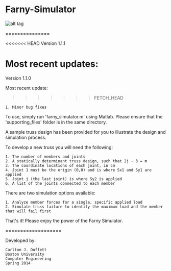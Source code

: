 Farny-Simulator
===============

![alt tag](http://www.bu.edu/me/files/2010/09/Farny-2010.png)

===============

<<<<<<< HEAD
Version 1.1.1

Most recent updates:
=======
Version 1.1.0

Most recent update:
>>>>>>> FETCH_HEAD

    1. Minor bug fixes

To use, simply run 'farny_simulator.m' using Matlab. Please ensure that the 'supporting_files' 
folder is in the same directory.

A sample truss design has been provided for you to illustrate the design and simulation process.

To develop a new truss you will need the following:

    1. The number of members and joints
    2. A statically determinant truss design, such that 2j - 3 = m
    3. The coordinate locations of each joint, in cm
    4. Joint 1 must be the origin (0,0) and is where Sx1 and Sy1 are applied
    5. Joint j (the last joint) is where Sy2 is applied
    6. A list of the joints connected to each member
  
There are two simulation options available:

    1. Analyze member forces for a single, specific applied load
    2. Simulate truss failure to identify the maximum load and the member that will fail first
  
That's it! Please enjoy the power of the Farny Simulator.

===================

Developed by:

    Carlton J. Duffett
    Boston University
    Computer Engineering
    Spring 2014
